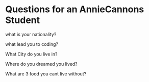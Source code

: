 # Questions for an AnnieCannons Student
what is your nationality?

what lead you to coding?

What City do you live in?

Where do you dreamed you lived?

What are 3 food you cant live without?